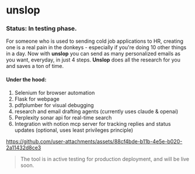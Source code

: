 # unslop

### Status: In testing phase.

For someone who is used to sending cold job applications to HR, creating one is a real pain in the donkeys - especially if you're doing 10 other things in a day. 
Now with **unslop** you can send as many personalized emails as you want, everyday, in just 4 steps. **Unslop** does all the research for you and saves a ton of time.

#### Under the hood: 

1. Selenium for browser automation
2. Flask for webpage
3. pdfplumber for visual debugging
4. research and email drafting agents (currently uses claude & openai)
5. Perplexity sonar api for real-time search
6. Integration with notion mcp server for tracking replies and status updates (optional, uses least privileges principle)


https://github.com/user-attachments/assets/88cf4bde-b11b-4e5e-b020-2a11432d8ce3

> The tool is in active testing for production deployment, and will be live soon.
